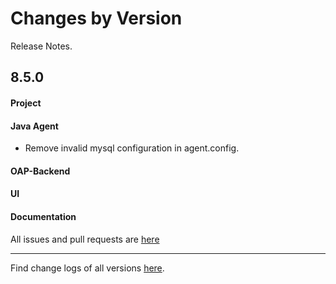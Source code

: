 Changes by Version
==================
Release Notes.

8.5.0
------------------
#### Project


#### Java Agent
* Remove invalid mysql configuration in agent.config.


#### OAP-Backend


#### UI


#### Documentation


All issues and pull requests are [here](https://github.com/apache/skywalking/milestone/76?closed=1)

------------------
Find change logs of all versions [here](changes).
